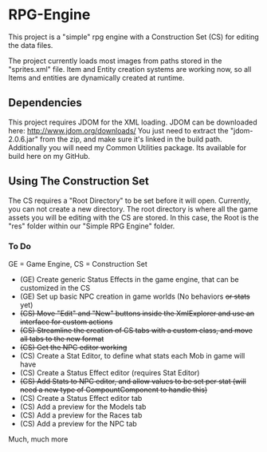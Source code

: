 # RPG-Engine
This project is a "simple" rpg engine with a Construction Set (CS) for editing the data files.

The project currently loads most images from paths stored in the "sprites.xml" file. 
Item and Entity creation systems are working now, so all Items and entities are dynamically created at runtime.

## Dependencies

This project requires JDOM for the XML loading.
JDOM can be downloaded here: http://www.jdom.org/downloads/
You just need to extract the "jdom-2.0.6.jar" from the zip, and make sure it's linked in the build path.
Additionally you will need my Common Utilities package. Its available for build here on my GitHub.

## Using The Construction Set
The CS requires a "Root Directory" to be set before it will open. Currently, you can not create a new directory. 
The root directory is where all the game assets you will be editing with the CS are stored. In this case, the Root 
is the "res" folder within our "Simple RPG Engine" folder.

### To Do
GE = Game Engine, 
CS = Construction Set
- (GE) Create generic Status Effects in the game engine, that can be customized in the CS
- (GE) Set up basic NPC creation in game worlds (No behaviors ~~or stats~~ yet)
- ~~(CS) Move "Edit" and "New" buttons inside the XmlExplorer and use an interface for custom actions~~
- ~~(CS) Streamline the creation of CS tabs with a custom class, and move all tabs to the new format~~
- ~~(CS) Get the NPC editor working~~
- (CS) Create a Stat Editor, to define what stats each Mob in game will have
- (CS) Create a Status Effect editor (requires Stat Editor)
- ~~(CS) Add Stats to NPC editor, and allow values to be set per stat (will need a new type of CompountComponent to handle this)~~
- (CS) Create a Status Effect editor tab
- (CS) Add a preview for the Models tab
- (CS) Add a preview for the Races tab
- (CS) Add a preview for the NPC tab

Much, much more
